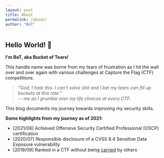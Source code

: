 ```yaml
---
layout: post
title: About
permalink: /about/
author: "BoT"
---
```


## Hello World! 👋

**I'm BoT, aka Bucket of Tears!**

This handle name was borne from my tears of frustration as I hit the wall over and over again with various challenges at Capture the Flag (CTF) competitions.

> _"God, I hate this. I can't solve shit and I bet my tears can fill up buckets at this rate."_\
> _-- me as I grumble over my life choices at every CTF._

This blog documents my journey towards improving my security skills.

**Some highlights from my journey as of 2021:**

- [2021/06] Achieved Offensive Security Certified Professional (OSCP) certification
- [2020/07] Responsible disclosure of a CVSS 8.4 Sensitive Data Exposure vulnerability
- [2019/09] Ranked in a CTF without being [carried](https://www.urbandictionary.com/define.php?term=Carried) by others
